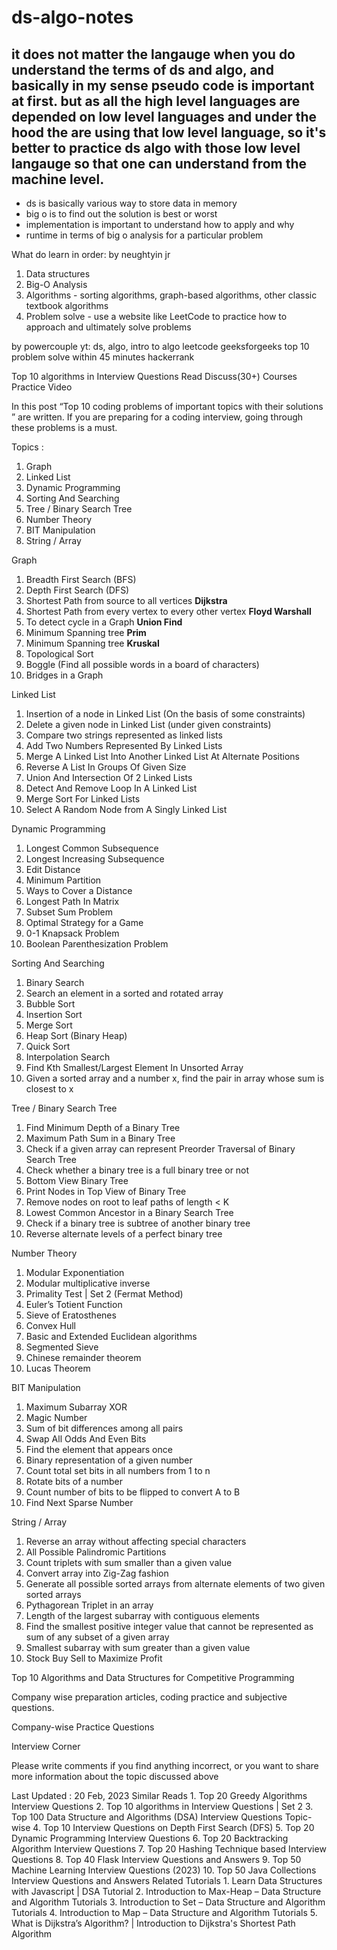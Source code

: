 # ds-algo-notes

## it does not matter the langauge when you do understand the terms of ds and algo, and basically in my sense pseudo code is important at first. but as all the high level languages are depended on low level languages and under the hood the are using that low level language, so it's better to practice ds algo with those low level langauge so that one can understand from the machine level.

- ds is basically various way to store data in memory
- big o is to find out the solution is best or worst
- implementation is important to understand how to apply and why
- runtime in terms of big o analysis for a particular problem

What do learn in order:
by neughtyin jr

1. Data structures
2. Big-O Analysis
3. Algorithms - sorting algorithms, graph-based algorithms, other classic textbook algorithms
4. Problem solve - use a website like LeetCode to practice how to approach and ultimately solve problems

by powercouple yt:
ds, algo, intro to algo
leetcode
geeksforgeeks top 10
problem solve within 45 minutes
hackerrank

Top 10 algorithms in Interview Questions
Read
Discuss(30+)
Courses
Practice
Video

In this post “Top 10 coding problems of important  topics with their solutions ” are written. If you are preparing for a coding interview, going through these problems is a must.

Topics :
1. Graph
2. Linked List
3. Dynamic Programming
4. Sorting And Searching
5. Tree / Binary Search Tree
6. Number Theory
7. BIT Manipulation
8. String / Array

Graph

1. Breadth First Search (BFS)
2. Depth First Search (DFS)
3. Shortest Path from source to all vertices **Dijkstra**
4. Shortest Path from every vertex to every other vertex **Floyd Warshall**
5. To detect cycle in a Graph **Union Find**
6. Minimum Spanning tree **Prim**
7. Minimum Spanning tree **Kruskal**
8. Topological Sort
9. Boggle (Find all possible words in a board of characters)
10. Bridges in a Graph

Linked List

1. Insertion of a node in Linked List (On the basis of some constraints)
2. Delete a given node in Linked List (under given constraints)
3. Compare two strings represented as linked lists
4. Add Two Numbers Represented By Linked Lists
5. Merge A Linked List Into Another Linked List At Alternate Positions
6. Reverse A List In Groups Of Given Size
7. Union And Intersection Of 2 Linked Lists
8. Detect And Remove Loop In A Linked List
9. Merge Sort For Linked Lists
10. Select A Random Node from A Singly Linked List

Dynamic Programming

1. Longest Common Subsequence
2. Longest Increasing Subsequence
3. Edit Distance
4. Minimum Partition
5. Ways to Cover a Distance
6. Longest Path In Matrix
7. Subset Sum Problem
8. Optimal Strategy for a Game
9. 0-1 Knapsack Problem
10. Boolean Parenthesization Problem

Sorting And Searching

1. Binary Search
2. Search an element in a sorted and rotated array
3. Bubble Sort
4. Insertion Sort
5. Merge Sort
6. Heap Sort (Binary Heap)
7. Quick Sort
8. Interpolation Search
9. Find Kth Smallest/Largest Element In Unsorted Array
10. Given a sorted array and a number x, find the pair in array whose sum is closest to x

Tree / Binary Search Tree

1. Find Minimum Depth of a Binary Tree
2. Maximum Path Sum in a Binary Tree
3. Check if a given array can represent Preorder Traversal of Binary Search Tree
4. Check whether a binary tree is a full binary tree or not
5. Bottom View Binary Tree
6. Print Nodes in Top View of Binary Tree
7. Remove nodes on root to leaf paths of length < K
8. Lowest Common Ancestor in a Binary Search Tree
9. Check if a binary tree is subtree of another binary tree
10. Reverse alternate levels of a perfect binary tree

Number Theory

1. Modular Exponentiation
2. Modular multiplicative inverse
3. Primality Test | Set 2 (Fermat Method)
4. Euler’s Totient Function
5. Sieve of Eratosthenes
6. Convex Hull
7. Basic and Extended Euclidean algorithms
8. Segmented Sieve
9. Chinese remainder theorem
10. Lucas Theorem

BIT Manipulation

1. Maximum Subarray XOR
2. Magic Number
3. Sum of bit differences among all pairs
4. Swap All Odds And Even Bits
5. Find the element that appears once
6. Binary representation of a given number
7. Count total set bits in all numbers from 1 to n
8. Rotate bits of a number
9. Count number of bits to be flipped to convert A to B
10. Find Next Sparse Number

String / Array

1. Reverse an array without affecting special characters
2. All Possible Palindromic Partitions
3. Count triplets with sum smaller than a given value
4. Convert array into Zig-Zag fashion
5. Generate all possible sorted arrays from alternate elements of two given sorted arrays
6. Pythagorean Triplet in an array
7. Length of the largest subarray with contiguous elements
8. Find the smallest positive integer value that cannot be represented as sum of any subset of a given array
9. Smallest subarray with sum greater than a given value
10. Stock Buy Sell to Maximize Profit

Top 10 Algorithms and Data Structures for Competitive Programming


Company wise preparation articles, coding practice and subjective questions.

Company-wise Practice Questions

Interview Corner

Please write comments if you find anything incorrect, or you want to share more information about the topic discussed above

Last Updated : 20 Feb, 2023
Similar Reads
1.
Top 20 Greedy Algorithms Interview Questions
2.
Top 10 algorithms in Interview Questions | Set 2
3.
Top 100 Data Structure and Algorithms (DSA) Interview Questions Topic-wise
4.
Top 10 Interview Questions on Depth First Search (DFS)
5.
Top 20 Dynamic Programming Interview Questions
6.
Top 20 Backtracking Algorithm Interview Questions
7.
Top 20 Hashing Technique based Interview Questions
8.
Top 40 Flask Interview Questions and Answers
9.
Top 50 Machine Learning Interview Questions (2023)
10.
Top 50 Java Collections Interview Questions and Answers
Related Tutorials
1.
Learn Data Structures with Javascript | DSA Tutorial
2.
Introduction to Max-Heap – Data Structure and Algorithm Tutorials
3.
Introduction to Set – Data Structure and Algorithm Tutorials
4.
Introduction to Map – Data Structure and Algorithm Tutorials
5.
What is Dijkstra’s Algorithm? | Introduction to Dijkstra's Shortest Path Algorithm
